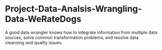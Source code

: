 # Project-Data-Analsis-Wrangling-Data-WeRateDogs
A good data wrangler knows how to integrate information from multiple data sources, solve common transformation problems, and resolve data cleansing and quality issues.
